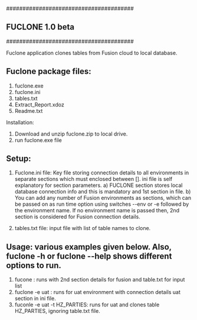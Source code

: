 #######################################
##          FUCLONE 1.0 beta         ##
#######################################

Fuclone application clones tables from Fusion cloud to local database.

Fuclone package files:
----------------------
1. fuclone.exe
2. fuclone.ini
3. tables.txt
4. Extract_Report.xdoz
5. Readme.txt

Installation: 
1. Download and unzip fuclone.zip to local drive.
2. run fuclone.exe file


Setup:
------
1. Fuclone.ini file: Key file storing connection details to all environments in separate sections which must enclosed between []. ini file is self explanatory for section parameters. 
	a) FUCLONE section stores local database connection info and this is mandatory and 1st section in file. 
	b) You can add any number of Fusion environments as sections, which can be passed on as run time option using switches --env or -e followed by the environment name. 
		If no environment name is passed then, 2nd section is considered for Fusion connection details.

2. tables.txt file: input file with list of table names to clone.


Usage: various examples given below. Also, fuclone -h or fuclone --help shows different options to run.
------
1. fucone 			: runs with 2nd section details for fusion and table.txt for input list
2. fuclone -e uat	: runs for uat environment with connection details uat section in ini file. 
3. fuconle -e uat -t HZ_PARTIES: runs for uat and clones table HZ_PARTIES, ignoring table.txt file. 

